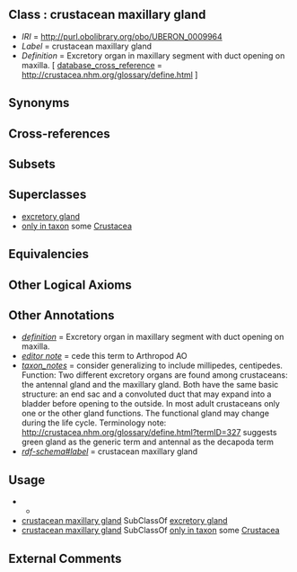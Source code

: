 
## Class : crustacean maxillary gland

 * *IRI* = http://purl.obolibrary.org/obo/UBERON_0009964
 * *Label* = crustacean maxillary gland
 * *Definition* = Excretory organ in maxillary segment with duct opening on maxilla. [ [database_cross_reference](../../ef/oboInOwl#hasDbXref.md) = http://crustacea.nhm.org/glossary/define.html ]

## Synonyms


## Cross-references


## Subsets


## Superclasses

 * [excretory gland](../../UBERON/62/UBERON_0009962.md)
 * [only in taxon](../../RO/60/RO_0002160.md) some [Crustacea](../../NCBITaxon/57/NCBITaxon_6657.md)

## Equivalencies


## Other Logical Axioms


## Other Annotations

 * *[definition](../../IAO/15/IAO_0000115.md)* = Excretory organ in maxillary segment with duct opening on maxilla.
 * *[editor note](../../IAO/16/IAO_0000116.md)* = cede this term to Arthropod AO
 * *[taxon_notes](../../UBPROP/08/UBPROP_0000008.md)* = consider generalizing to include millipedes, centipedes. Function: Two different excretory organs are found among crustaceans: the antennal gland and the maxillary gland. Both have the same basic structure: an end sac and a convoluted duct that may expand into a bladder before opening to the outside. In most adult crustaceans only one or the other gland functions. The functional gland may change during the life cycle. Terminology note: http://crustacea.nhm.org/glossary/define.html?termID=327 suggests green gland as the generic term and antennal as the decapoda term
 * *[rdf-schema#label](../../el/rdf-schema#label.md)* = crustacean maxillary gland

## Usage

 * -
 * [crustacean maxillary gland](../../UBERON/64/UBERON_0009964.md) SubClassOf [excretory gland](../../UBERON/62/UBERON_0009962.md)
 * [crustacean maxillary gland](../../UBERON/64/UBERON_0009964.md) SubClassOf [only in taxon](../../RO/60/RO_0002160.md) some [Crustacea](../../NCBITaxon/57/NCBITaxon_6657.md)

## External Comments


